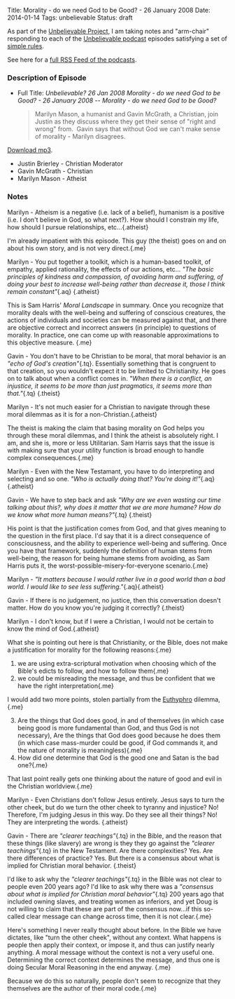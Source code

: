 Title: Morality - do we need God to be Good? - 26 January 2008
Date: 2014-01-14
Tags: unbelievable
Status: draft

As part of the [Unbelievable Project], I am taking notes and "arm-chair" responding to each of the [Unbelievable podcast] episodes 
satisfying a set of [simple rules].

See here for a [full RSS Feed of the podcasts].
    
### Description of Episode
* Full Title: *Unbelievable? 26 Jan 2008 Morality - do we need God to be Good? - 26 January 2008 -- Morality - do we need God to be Good?*
    > Marilyn Mason, a humanist&nbsp;and Gavin McGrath, a Christian,&nbsp;join Justin as they discuss where they get their sense of "right and wrong" from.&nbsp; Gavin says that without God we can't make sense of morality - Marilyn disagrees.

[Download mp3].

* Justin Brierley - Christian Moderator
* Gavin McGrath - Christian
* Marilyn Mason - Atheist

### Notes


Marilyn - Atheism is a negative (i.e. lack of a belief), humanism is a positive (i.e. I don't believe in God, so what next?).  How should I constrain my life, how should I pursue relationships, etc...{.atheist}

I'm already impatient with this episode.  This guy (the theist) goes on and on about his own story, and is not very direct.{.me} 

Marilyn - You put together a toolkit, which is a human-based toolkit, of empathy, applied rationality, the effects of our actions, etc...  *"The basic principles of kindness and compassion, of avoiding harm and suffering, of doing your best to increase well-being rather than decrease it, those I think remain constant"*{.aq} {.atheist}

This is Sam Harris' *Moral Landscape* in summary.  Once you recognize that morality deals with the well-being and suffering of conscious creatures, the actions of individuals and societies can be measured against that, and there are objective correct and incorrect answers (in principle) to questions of morality.  In practice, one can come up with reasonable approximations to this objective measure. {.me}

Gavin - You don't have to be Christian to be moral, that moral behavior is an *"echo of God's creation"*{.tq}.  Essentially something that is congruent to that creation, so you wouldn't expect it to be limited to Christianity.  He goes on to talk about when a conflict comes in.  *"When there is a conflict, an injustice, it seems to be more than just pragmatics, it seems more than that."*{.tq}  {.theist}

Marilyn - It's not much easier for a Christian to navigate through these moral dilemmas as it is for a non-Christian.{.atheist}

The theist is making the claim that basing morality on God helps you through these moral dilemmas, and I think the atheist is absolutely right.  I am, and she is, more or less Utilitarian.  Sam Harris says that the issue is with making sure that your utility function is broad enough to handle complex consequences.{.me}

Marilyn - Even with the New Testamant, you have to do interpreting and selecting and so one.  *"Who is actually doing that?    You're doing it!"*{.aq} {.atheist}

Gavin - We have to step back and ask *"Why are we even wasting our time talking about this?, why does it matter that we are more humane?  How do we know what more human means?"*{.tq} {.theist}

His point is that the justification comes from God, and that gives meaning to the question in the first place.  I'd say that it is a direct consequence of consciousness, and the ability to experience well-being and suffering.  Once you have that framework, suddenly the definition of human stems from well-being, the reason for being humane stems from avoiding, as Sam Harris puts it, the worst-possible-misery-for-everyone scenario.{.me}

Marilyn - *"It matters because I would rather live in a good world than a bad world.  I would like to see less suffering."*{.aq}{.atheist}

Gavin - If there is no judgement, no justice, then this conversation doesn't matter.  How do you know you're judging it correctly? {.theist}

Marilyn - I don't know, but if I were a Christian, I would not be certain to know the mind of God.{.atheist}

What she is pointing out here is that Christianity, or the Bible, does not make a justification for morality for the following reasons:{.me}

1. we are using extra-scriptural motivation when choosing which of the Bible's edicts to follow, and how to follow them{.me}
1. we could be misreading the message, and thus be confident that we have the right interpretation{.me}

I would add two more points, stolen partially from the [Euthyphro] dilemma,{.me}

3. Are the things that God does good, in and of themselves (in which case being good is more fundamental than God, and thus God is not necessary), Are the things that God does good because he does them (in which case mass-murder could be good, if God commands it, and the nature of morality is meaningless){.me}
4. How did one determine that God is the good one and Satan is the bad one?{.me}

That last point really gets one thinking about the nature of good and evil in the Christian worldview.{.me}

Marilyn - Even Christians don't follow Jesus entirely.  Jesus says to turn the other cheek, but do we turn the other cheek to tyranny and injustice?  No!  Therefore, I'm judging Jesus in this way.  Do they see all their things?  No!  They are interpreting the words.  {.atheist}

Gavin - There are *"clearer teachings"*{.tq} in the Bible, and the reason that these things (like slavery) are wrong is they they go against the *"clearer teachings"*{.tq} in the New Testament.  Are there complexities?  Yes.  Are there differences of practice?  Yes.  But there is a consensus about what is implied for Christian moral behavior. {.theist}

I'd like to ask why the *"clearer teachings"*{.tq} in the Bible was not clear to people even 200 years ago?  I'd like to ask why there was a *"consensus about what is implied for Christian moral behavior"*{.tq} 200 years ago that included owning slaves, and treating women as inferiors, and yet Doug is not willing to claim that these are part of the consensus now...if this so-called clear message can change across time, then it is not clear.{.me}

Here's something I never really thought about before.  In the Bible we have dictates, like "turn the other cheek", without any context.  What happens is people then apply their context, or impose it, and thus can justify nearly anything.  A moral message without the context is not a very useful one.  Determining the correct context determines the message, and thus one is doing Secular Moral Reasoning in the end anyway. {.me}

Because we do this so naturally, people don't seem to recognize that they themselves are the author of their moral code.{.me}



[Unbelievable Project]: http://brianblais.wordpress.com/2013/02/27/unbelievable-project-a-non-believers-armchair-perspective-on-six-years-of-christian-debates/
[Unbelievable podcast]: http://www.premierradio.org.uk/shows/saturday/unbelievable.aspx
[simple rules]: http://brianblais.wordpress.com/2013/02/27/unbelievable-project-a-non-believers-armchair-perspective-on-six-years-of-christian-debates/
[full RSS Feed of the podcasts]:  http://ondemand.premier.org.uk/unbelievable/AudioFeed.aspx
[Download mp3]: http://media.premier.org.uk/unbelievable/2454e2f5-94df-4573-8a95-f992f43f9c41.mp3
    
[Euthyphro]: http://en.wikipedia.org/wiki/Euthyphro